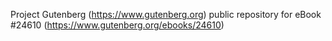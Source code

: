 Project Gutenberg (https://www.gutenberg.org) public repository for eBook #24610 (https://www.gutenberg.org/ebooks/24610)
